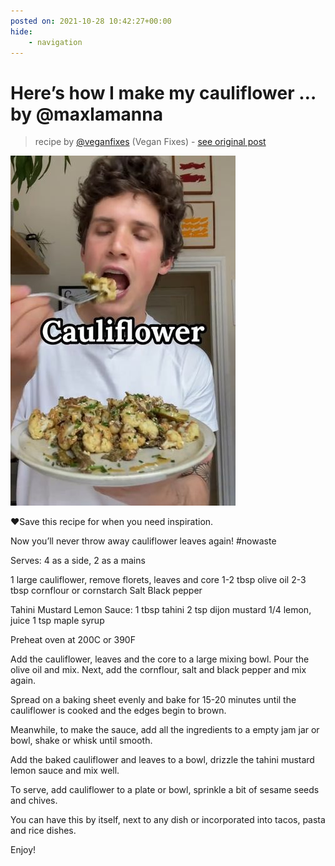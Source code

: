 ```yaml
---
posted on: 2021-10-28 10:42:27+00:00
hide:
    - navigation
---
```


# Here’s how I make my cauliflower … by @maxlamanna 

> recipe by [@veganfixes](https://www.instagram.com/veganfixes/) 
(Vegan Fixes) - [see original post](https://instagram.com/p/CVkb-iOJZ6z)

![](../img/veganfixes_28-10-2021_1010.png)


❤️Save this recipe for when you need inspiration. 

Now you’ll never throw away cauliflower leaves again! \#nowaste 

Serves:
4 as a side, 2 as a mains

1 large cauliflower, remove florets, leaves and core
1-2 tbsp olive oil
2-3 tbsp cornflour or cornstarch
Salt
Black pepper

Tahini Mustard Lemon Sauce:
1 tbsp tahini
2 tsp dijon mustard
1/4 lemon, juice
1 tsp maple syrup

Preheat oven at 200C or 390F

Add the cauliflower, leaves and the core to a large mixing bowl. Pour the olive oil and mix. Next, add the cornflour, salt and black pepper and mix again. 

Spread on a baking sheet evenly and bake for 15-20 minutes until the cauliflower is cooked and the edges begin to brown.

Meanwhile, to make the sauce, add all the ingredients to a empty jam jar or bowl, shake or whisk until smooth.

Add the baked cauliflower and leaves to a bowl, drizzle the tahini mustard lemon sauce and mix well. 

To serve, add cauliflower to a plate or bowl, sprinkle a bit of sesame seeds and chives. 

You can have this by itself, next to any dish or incorporated into tacos, pasta and rice dishes.

Enjoy! 